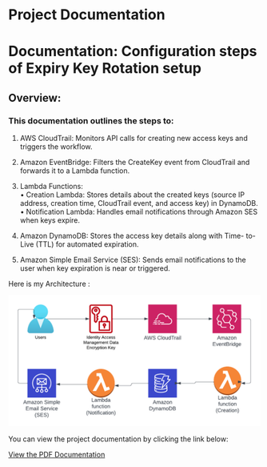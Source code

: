 # Project Documentation

# Documentation: Configuration steps of Expiry Key Rotation setup  
  
## Overview:  
### This documentation outlines the steps to:  

1.	AWS CloudTrail: Monitors API calls for creating new access keys and  triggers the workflow.  

2.	Amazon EventBridge: Filters the CreateKey event from CloudTrail and  forwards it to a Lambda function. 

3.	Lambda Functions:  
•	Creation Lambda: Stores details about the created keys (source IP address, creation time, CloudTrail event, and access  key) in DynamoDB.  
•	Notification Lambda: Handles email notifications through Amazon 
SES when keys expire.  

4.	Amazon DynamoDB: Stores the access key details along with Time- to-Live (TTL) for automated expiration. 
 
5.	Amazon Simple Email Service (SES): Sends email notifications to the user when key expiration is near or triggered.  


Here is my Architecture :

 ![Architecture Image](./Architecture%20Model/architectureimage.png)

You can view the project documentation by clicking the link below:

[View the PDF Documentation](./docs/KARTHIKEYAN%20J%20-%20ExpiryKeyRotation%20by%20CloudTrail%20and%20SES.pdf)
